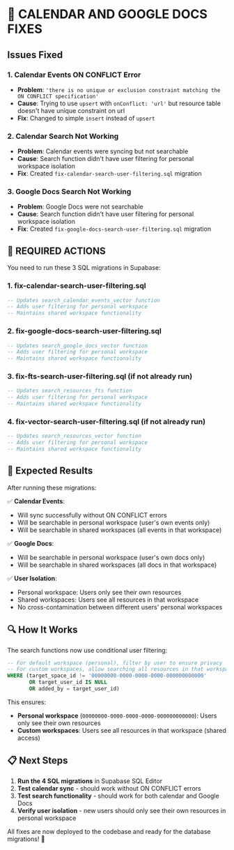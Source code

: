 # 🔧 CALENDAR AND GOOGLE DOCS FIXES

## Issues Fixed

### 1. **Calendar Events ON CONFLICT Error**
- **Problem**: `'there is no unique or exclusion constraint matching the ON CONFLICT specification'`
- **Cause**: Trying to use `upsert` with `onConflict: 'url'` but resource table doesn't have unique constraint on url
- **Fix**: Changed to simple `insert` instead of `upsert`

### 2. **Calendar Search Not Working**
- **Problem**: Calendar events were syncing but not searchable
- **Cause**: Search function didn't have user filtering for personal workspace isolation
- **Fix**: Created `fix-calendar-search-user-filtering.sql` migration

### 3. **Google Docs Search Not Working**
- **Problem**: Google Docs were not searchable
- **Cause**: Search function didn't have user filtering for personal workspace isolation  
- **Fix**: Created `fix-google-docs-search-user-filtering.sql` migration

## 🚀 REQUIRED ACTIONS

You need to run these 3 SQL migrations in Supabase:

### 1. **fix-calendar-search-user-filtering.sql**
```sql
-- Updates search_calendar_events_vector function
-- Adds user filtering for personal workspace
-- Maintains shared workspace functionality
```

### 2. **fix-google-docs-search-user-filtering.sql**
```sql
-- Updates search_google_docs_vector function  
-- Adds user filtering for personal workspace
-- Maintains shared workspace functionality
```

### 3. **fix-fts-search-user-filtering.sql** (if not already run)
```sql
-- Updates search_resources_fts function
-- Adds user filtering for personal workspace
-- Maintains shared workspace functionality
```

### 4. **fix-vector-search-user-filtering.sql** (if not already run)
```sql
-- Updates search_resources_vector function
-- Adds user filtering for personal workspace
-- Maintains shared workspace functionality
```

## 🎯 Expected Results

After running these migrations:

✅ **Calendar Events**: 
- Will sync successfully without ON CONFLICT errors
- Will be searchable in personal workspace (user's own events only)
- Will be searchable in shared workspaces (all events in that workspace)

✅ **Google Docs**:
- Will be searchable in personal workspace (user's own docs only)
- Will be searchable in shared workspaces (all docs in that workspace)

✅ **User Isolation**:
- Personal workspace: Users only see their own resources
- Shared workspaces: Users see all resources in that workspace
- No cross-contamination between different users' personal workspaces

## 🔍 How It Works

The search functions now use conditional user filtering:

```sql
-- For default workspace (personal), filter by user to ensure privacy
-- For custom workspaces, allow searching all resources in that workspace
WHERE (target_space_id != '00000000-0000-0000-0000-000000000000' 
       OR target_user_id IS NULL 
       OR added_by = target_user_id)
```

This ensures:
- **Personal workspace** (`00000000-0000-0000-0000-000000000000`): Users only see their own resources
- **Custom workspaces**: Users see all resources in that workspace (shared access)

## 📋 Next Steps

1. **Run the 4 SQL migrations** in Supabase SQL Editor
2. **Test calendar sync** - should work without ON CONFLICT errors
3. **Test search functionality** - should work for both calendar and Google Docs
4. **Verify user isolation** - new users should only see their own resources in personal workspace

All fixes are now deployed to the codebase and ready for the database migrations! 🎉
